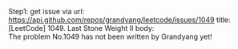 Step1: get issue via url: https://api.github.com/repos/grandyang/leetcode/issues/1049 
 title:[LeetCode] 1049. Last Stone Weight II 
 body:  
 The problem No.1049 has not been written by Grandyang yet!